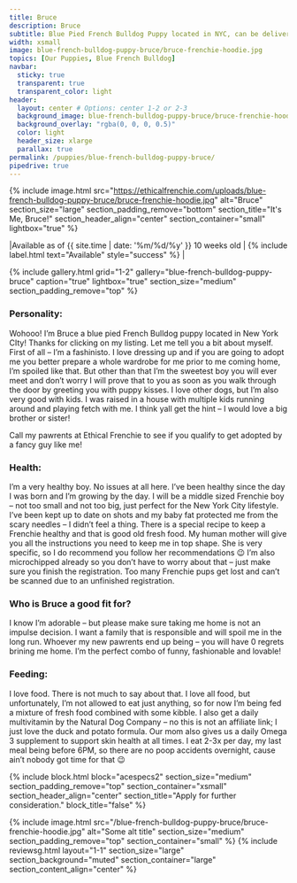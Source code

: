 ```yaml
---
title: Bruce
description: Bruce
subtitle: Blue Pied French Bulldog Puppy located in NYC, can be delivered anywhere in the US
width: xsmall
image: blue-french-bulldog-puppy-bruce/bruce-frenchie-hoodie.jpg
topics: [Our Puppies, Blue French Bulldog]
navbar:
  sticky: true
  transparent: true
  transparent_color: light
header:
  layout: center # Options: center 1-2 or 2-3
  background_image: blue-french-bulldog-puppy-bruce/bruce-frenchie-hoodie.jpg
  background_overlay: "rgba(0, 0, 0, 0.5)"
  color: light
  header_size: xlarge 
  parallax: true
permalink: /puppies/blue-french-bulldog-puppy-bruce/
pipedrive: true
---
```


  {% include image.html 
	src="https://ethicalfrenchie.com/uploads/blue-french-bulldog-puppy-bruce/bruce-frenchie-hoodie.jpg"
  alt="Bruce"
  section_size="large"
  section_padding_remove="bottom"
  section_title="It's Me, Bruce!"
  section_header_align="center"
  section_container="small"
  lightbox="true"
%}



|Available as of {{ site.time | date: '%m/%d/%y' }} 10 weeks old | {% include label.html text="Available" style="success" %} |

{% include gallery.html 
	grid="1-2"
	gallery="blue-french-bulldog-puppy-bruce"
	caption="true"
	lightbox="true"
  section_size="medium"
  section_padding_remove="top"
%}

### Personality: 
Wohooo! I’m Bruce a blue pied French Bulldog puppy located in New York CIty! Thanks for clicking on my listing. 
Let me tell you a bit about myself. First of all – I’m a fashinisto. I love dressing up and if you are going to adopt me you better prepare a whole wardrobe for me prior to me coming home, I’m spoiled like that. 
But other than that I’m the sweetest boy you will ever meet and don’t worry I will prove that to you as soon as you walk through the door by greeting you with puppy kisses. I love other dogs, but I’m also very good with kids. I was raised in a house with multiple kids running around and playing fetch with me. I think yall get the hint – I would love a big brother or sister!

Call my pawrents at Ethical Frenchie to see if you qualify to get adopted by a fancy guy like me!  



### Health:
I’m a very healthy boy. No issues at all here. I’ve been healthy since the day I was born and I’m growing by the day. I will be a middle sized Frenchie boy – not too small and not too big, just perfect for the New York City lifestyle. I’ve been kept up to date on shots and my baby fat protected me from the scary needles – I didn’t feel a thing. 
There is a special recipe to keep a Frenchie healthy and that is good old fresh food. My human mother will give you all the instructions you need to keep me in top shape. She is very specific, so I do recommend you follow her recommendations 😉 
I’m also microchipped already so you don’t have to worry about that – just make sure you finish the registration. Too many Frenchie pups get lost and can’t be scanned due to an unfinished registration. 


### Who is Bruce a good fit for?
I know I’m adorable – but please make sure taking me home is not an impulse decision. I want a family that is responsible and will spoil me in the long run. Whoever my new pawrents end up being – you will have 0 regrets brining me home. I’m the perfect combo of funny, fashionable and lovable!
 
### Feeding:
I love food. There is not much to say about that. I love all food, but unfortunately, I’m not allowed to eat just anything, so for now I’m being fed a mixture of fresh food combined with some kibble. 
I also get a daily multivitamin by the Natural Dog Company – no this is not an affiliate link; I just love the duck and potato formula. Our mom also gives us a daily Omega 3 supplement to support skin health at all times. 
I eat 2-3x per day, my last meal being before 6PM, so there are no poop accidents overnight, cause ain’t nobody got time for that 😉 



{% include block.html 
  block="acespecs2"
  section_size="medium"
  section_padding_remove="top"
  section_container="xsmall"
  section_header_align="center"
  section_title="Apply for further consideration."
  block_title="false"
%}

{% include image.html 
	src="/blue-french-bulldog-puppy-bruce/bruce-frenchie-hoodie.jpg"
  alt="Some alt title"
  section_size="medium"
  section_padding_remove="top"
  section_container="small"
%}
{% include reviewsg.html 
   layout="1-1"
  section_size="large"
  section_background="muted"
  section_container="large"
  section_content_align="center"
%}